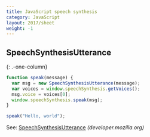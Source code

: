 ```yaml
---
title: JavaScript speech synthesis
category: JavaScript
layout: 2017/sheet
weight: -1
---
```


## SpeechSynthesisUtterance

{: .-one-column}

```js
function speak(message) {
  var msg = new SpeechSynthesisUtterance(message);
  var voices = window.speechSynthesis.getVoices();
  msg.voice = voices[0];
  window.speechSynthesis.speak(msg);
}
```

```js
speak("Hello, world");
```

See: [SpeechSynthesisUtterance](https://developer.mozilla.org/en-US/docs/Web/API/SpeechSynthesisUtterance) _(developer.mozilla.org)_
